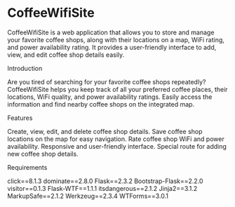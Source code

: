 # CoffeeWifiSite

CoffeeWifiSite is a web application that allows you to store and manage your favorite coffee shops, along with their locations on a map, WiFi rating, and power availability rating. It provides a user-friendly interface to add, view, and edit coffee shop details easily.

Introduction

Are you tired of searching for your favorite coffee shops repeatedly? CoffeeWifiSite helps you keep track of all your preferred coffee places, their locations, WiFi quality, and power availability ratings. Easily access the information and find nearby coffee shops on the integrated map.

Features

Create, view, edit, and delete coffee shop details.
Save coffee shop locations on the map for easy navigation.
Rate coffee shop WiFi and power availability.
Responsive and user-friendly interface.
Special route for adding new coffee shop details.

Requirements

click==8.1.3
dominate==2.8.0
Flask==2.3.2
Bootstrap-Flask==2.2.0
visitor==0.1.3
Flask-WTF==1.1.1
itsdangerous==2.1.2
Jinja2==3.1.2
MarkupSafe==2.1.2
Werkzeug==2.3.4
WTForms==3.0.1 

